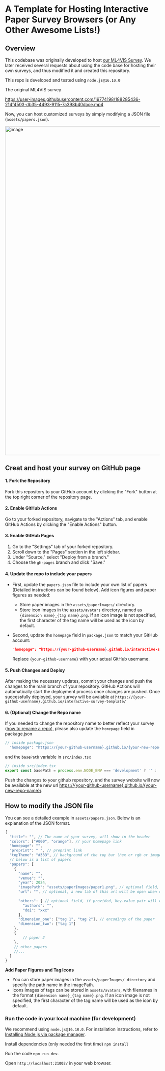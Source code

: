 # A Template for Hosting Interactive Paper Survey Browsers (or Any Other Awesome Lists!)


## Overview

This codebase was originally developed to host [our ML4VIS Survey](https://ml4vis.github.io). 
We later received several requests about using the code base for hosting their own surveys, and thus modified it and created this repository. 

This repo is developed and tested using `node.js@16.10.0`

The original ML4VIS survey

https://user-images.githubusercontent.com/19774198/188285436-214f4503-db35-4493-9115-7a398b40dace.mp4

Now, you can host customized surveys by simply modifying a JSON file (`assets/papers.json`).

<img width="1067" alt="image" src="https://github.com/user-attachments/assets/15e30868-5212-4774-859d-3656ec03782e">



## Creat and host your survey on GitHub page
#### 1. Fork the Repository

Fork this repository to your GitHub account by clicking the "Fork" button at the top right corner of the repository page.

#### 2. Enable GitHub Actions

Go to your forked repository, navigate to the "Actions" tab, and enable GitHub Actions by clicking the "Enable Actions" button.

#### 3. Enable GitHub Pages

1. Go to the "Settings" tab of your forked repository.
2. Scroll down to the "Pages" section in the left sidebar.
3. Under "Source," select "Deploy from a branch."
4. Choose the `gh-pages` branch and click "Save."

#### 4. Update the repo to include your papers

- First, update the `papers.json` file to include your own list of papers (Detailed instructions can be found below). Add icon figures and paper figures as needed:

  - Store paper images in the `assets/paperImages/` directory.
  - Store icon images in the `assets/avatars` directory, named as `{dimension name}_{tag name}.png`. If an icon image is not specified, the first character of the tag name will be used as the icon by default.

- Second, update the `homepage` field in `package.json` to match your GitHub account:

  ```json
  "homepage": "https://{your-github-username}.github.io/interactive-survey-template/"
  ```
  Replace `{your-github-username}` with your actual GitHub username.

#### 5. Push Changes and Deploy
After making the necessary updates, commit your changes and push the changes to the main branch of your repository.
GitHub Actions will automatically start the deployment process once changes are pushed.
Once successfully deployed, your survey will be avaiable at `https://{your-github-username}.github.io/interactive-survey-template/`

#### 6. (Optional) Change the Repo name
If you needed to change the repository name to better reflect your survey ([how to rename a repo](https://docs.github.com/en/repositories/creating-and-managing-repositories/renaming-a-repository#)), 
please also update the `homepage` field in package.json 
```javascript
// inside package.json
  "homepage": "https://{your-github-username}.github.io/{your-new-repo-name}/"
  ```
 and the `basePath` variable in `src/index.tsx` 
```javascript
// inside src/index.tsx
export const basePath = process.env.NODE_ENV === 'development' ? '' : '/{your-new-repo-name}/';
```

Push the changes to your github repository, and the survey website will now be available at the new url [https://{your-github-username}.github.io/{your-new-repo-name}/](https://{your-github-username}.github.io/{}/).

## How to modify the JSON file

You can see a detailed example in `assets/papers.json`.
Below is an explanation of the JSON format.

```javascript
{
  "title": "", // The name of ypur survey, will show in the header
  "colors": ["#000", "orange"], // your homepage link
  "homepage": "",
  "preprint": " ", // preprint link
  "topTheme": "#333", // background of the top bar (hex or rgb or image url)
  // below is a list of papers
  "papers": [
    {
      "name": "",
      "venue": "",
      "year": 2024,
      "imagePath": "assets/paperImages/paper1.png", // optional field, if provided, show the image inside the paper card
      "url": "", // optional, a new tab of this url will be open when click the paper card. Otherwise, the new tab will show google search results of the paper name
      
      "others": { // optional field, if provided, key-value pair will display at the bottom of the paper card
        "authors": "",
        "doi": "xxx"
      },
      "dimension_one": ["tag 1", "tag 2"], // encodings of the paper
      "dimension_two": ["tag 1"]
    },
    {
        // paper 2
    },
    // other papers
    //...
  ]
}
```

**Add Paper Figures and Tag Icons**
- You can store paper images in the `assets/paperImages/ directory` and specify the path name in the imagePath.
- Icons images of tags can be stored in `assets/avators`,  with filenames in the format `{dimension name}_{tag name}.png`. If an icon image is not specified, the first character of the tag name will be used as the icon by default.


### Run the code in your local machine (for development)

We recommend using `node.js@16.10.0`. For installation instructions, refer to [Installing Node.js via package manager](https://nodejs.org/en/download/package-manager/all). 

Install dependencies (only needed the first time) `npm install`

Run the code `npm run dev`.

Open `http://localhost:21002/` in your web browser.
